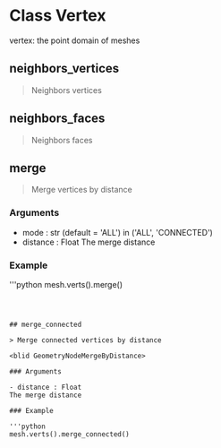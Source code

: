 
# Class Vertex

vertex: the point domain of meshes


## neighbors_vertices

> Neighbors vertices
<blid GeometryNodeInputMeshVertexNeighbors>



## neighbors_faces

> Neighbors faces
<blid GeometryNodeInputMeshVertexNeighbors>



## merge

> Merge vertices by distance
  
<blid GeometryNodeMergeByDistance>

### Arguments

- mode : str (default = 'ALL') in ('ALL', 'CONNECTED')        
- distance : Float
The merge distance

### Example

'''python
mesh.verts().merge()
````



## merge_connected

> Merge connected vertices by distance
  
<blid GeometryNodeMergeByDistance>

### Arguments

- distance : Float
The merge distance

### Example

'''python
mesh.verts().merge_connected()
````

